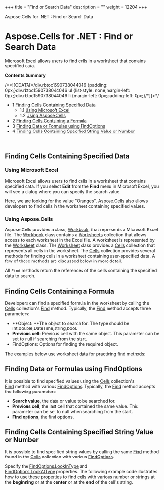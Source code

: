 +++
title = "Find or Search Data" 
description = "" 
weight = 12204 
+++

Aspose.Cells for .NET : Find or Search Data  

# Aspose.Cells for .NET : Find or Search Data


Microsoft Excel allows users to find cells in a worksheet that contains specified data.

**Contents Summary**

/\*<!\[CDATA\[\*/div.rbtoc1590738044046 {padding: 0px;}div.rbtoc1590738044046 ul {list-style: none;margin-left: 0px;}div.rbtoc1590738044046 li {margin-left: 0px;padding-left: 0px;}/\*\]\]>\*/

*   1 [Finding Cells Containing Specified Data](#FindorSearchData-FindingCellsContainingSpecifiedData)
    *   1.1 [Using Microsoft Excel](#FindorSearchData-UsingMicrosoftExcel)
    *   1.2 [Using Aspose.Cells](#FindorSearchData-UsingAspose.Cells)
*   2 [Finding Cells Containing a Formula](#FindorSearchData-FindingCellsContainingaFormula)
*   3 [Finding Data or Formulas using FindOptions](#FindorSearchData-FindingDataorFormulasusingFindOptions)
*   4 [Finding Cells Containing Specified String Value or Number](#FindorSearchData-FindingCellsContainingSpecifiedStringValueorNumber)

 

## Finding Cells Containing Specified Data

### Using Microsoft Excel

Microsoft Excel allows users to find cells in a worksheet that contains specified data. If you select **Edit** from the **Find** menu in Microsoft Excel, you will see a dialog where you can specify the search value.

Here, we are looking for the value "Oranges". Aspose.Cells also allows developers to find cells in the worksheet containing specified values.

### Using Aspose.Cells

Aspose.Cells provides a class, [Workbook](https://apireference.aspose.com/net/cells/aspose.cells/workbook), that represents a Microsoft Excel file. The [Workbook](https://apireference.aspose.com/net/cells/aspose.cells/workbook) class contains a [Worksheets](https://apireference.aspose.com/net/cells/aspose.cells/workbook/properties/worksheets) collection that allows access to each worksheet in the Excel file. A worksheet is represented by the [Worksheet](https://apireference.aspose.com/net/cells/aspose.cells/worksheet) class. The [Worksheet](https://apireference.aspose.com/net/cells/aspose.cells/worksheet) class provides a [Cells](https://apireference.aspose.com/net/cells/aspose.cells/worksheet/properties/cells) collection that represents all cells in the worksheet. The [Cells](https://apireference.aspose.com/net/cells/aspose.cells/worksheet/properties/cells) collection provides several methods for finding cells in a worksheet containing user-specified data. A few of these methods are discussed below in more detail.

All `Find` methods return the references of the cells containing the specified data to search.

## Finding Cells Containing a Formula

Developers can find a specified formula in the worksheet by calling the [Cells](https://apireference.aspose.com/net/cells/aspose.cells/worksheet/properties/cells) collection's [Find](https://apireference.aspose.com/net/cells/aspose.cells/cells/methods/find/index) method. Typically, the [Find](https://apireference.aspose.com/net/cells/aspose.cells/cells/methods/find/index) method accepts three parameters:

*   **Object: **The object to search for. The type should be int,double,DateTime,string,bool.
*   **Previous cell:** Previous cell with the same object. This parameter can be set to null if searching from the start.
*   FindOptions: Options for finding the required object.

The examples below use worksheet data for practicing find methods:

## Finding Data or Formulas using FindOptions

It is possible to find specified values using the [Cells](https://apireference.aspose.com/net/cells/aspose.cells/worksheet/properties/cells) collection's [Find](https://apireference.aspose.com/net/cells/aspose.cells/cells/methods/find/index) method with various [FindOptions](https://apireference.aspose.com/net/cells/aspose.cells/findoptions). Typically, the [Find](https://apireference.aspose.com/net/cells/aspose.cells/cells/methods/find/index) method accepts the following parameters:

*   **Search value**, the data or value to be searched for.
*   **Previous cell**, the last cell that contained the same value. This parameter can be set to null when searching from the start.
*   **Find options**, the find options.

## Finding Cells Containing Specified String Value or Number

It is possible to find specified string values by calling the same [Find](https://apireference.aspose.com/net/cells/aspose.cells/cells/methods/find/index) method found in the [Cells](https://apireference.aspose.com/net/cells/aspose.cells/worksheet/properties/cells) collection with various [FindOptions](https://apireference.aspose.com/net/cells/aspose.cells/findoptions).

Specify the [FindOptions.LookInType](https://apireference.aspose.com/net/cells/aspose.cells/findoptions/properties/lookintype) and [FindOptions.LookAtType](https://apireference.aspose.com/net/cells/aspose.cells/findoptions/properties/lookattype) properties. The following example code illustrates how to use these properties to find cells with various number or strings at the **beginning** or at the **center** or at the **end** of the cell's string.

